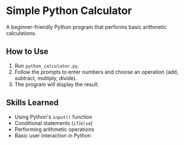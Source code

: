 # Simple Python Calculator

A beginner-friendly Python program that performs basic arithmetic calculations.

## How to Use
1. Run `python_calculator.py`.
2. Follow the prompts to enter numbers and choose an operation (add, subtract, multiply, divide).
3. The program will display the result.

## Skills Learned
- Using Python's `input()` function
- Conditional statements (`if`/`else`)
- Performing arithmetic operations
- Basic user interaction in Python
